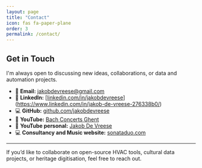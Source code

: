 ```yaml
---
layout: page
title: "Contact"
icon: fas fa-paper-plane
order: 3
permalink: /contact/
---
```


## Get in Touch

I'm always open to discussing new ideas, collaborations, or data and automation projects.

- 📧 **Email:** [jakobdevreese@gmail.com](mailto:jakobdevreese@gmail.com)
- 💼 **LinkedIn:** [[linkedin.com/in/jakobdevreese](https://www.linkedin.com/in/jakob-de-vreese-276338b0/)](https://www.linkedin.com/in/jakob-de-vreese-276338b0/)
- 💻 **GitHub:** [github.com/jakobdevreese](https://github.com/jakobdevreese)
- 🎵 **YouTube:** [Bach Concerts Ghent](https://youtube.com/@BachConcertsGhent)
- 🎵 **YouTube personal:** [Jakob De Vreese](https://youtube.com/@JakobDeVreese)
- 💻 **Consultancy and Music website:** [sonataduo.com](https://www.sonataduo.com)

---

If you’d like to collaborate on open-source HVAC tools, cultural data projects, or heritage digitisation, feel free to reach out.

